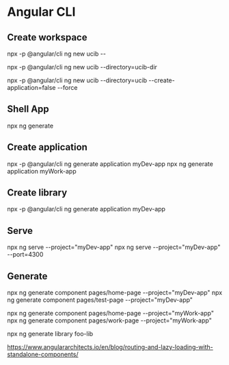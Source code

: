 # Angular CLI

## Create workspace
npx -p @angular/cli ng new ucib --

npx -p @angular/cli ng new ucib --directory=ucib-dir

npx -p @angular/cli ng new ucib --directory=ucib --create-application=false --force

## Shell App
npx ng generate 

## Create application
npx -p @angular/cli ng generate application myDev-app
npx ng generate application myWork-app

## Create library
npx -p @angular/cli ng generate application myDev-app

## Serve

npx ng serve --project="myDev-app" 
npx ng serve --project="myDev-app" --port=4300

## Generate

npx ng generate component pages/home-page --project="myDev-app"
npx ng generate component pages/test-page --project="myDev-app"

npx ng generate component pages/home-page --project="myWork-app"
npx ng generate component pages/work-page --project="myWork-app"


npx ng generate library foo-lib

https://www.angulararchitects.io/en/blog/routing-and-lazy-loading-with-standalone-components/
